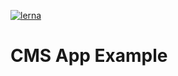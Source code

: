 [![lerna](https://img.shields.io/badge/maintained%20with-lerna-cc00ff.svg)](https://lernajs.io/)

# CMS App Example
